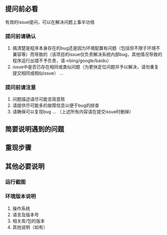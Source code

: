 ## 提问前必看
有效的issue提问，可以在解决问题上事半功倍
### 提问前请确认
1. 搞清楚是程序本身存在的bug还是因为环境配置有问题（包括但不限于环境不兼容等）而导致的（该项目的issue仅负责解决系统内部bug，其他情况导致的程序运行出错不予负责，请->bing/google/baidu）
2. issue中是否已存在相同或类似问题（为更快定位问题并予以解决，请勿重复提交相同或相似issue）
...

### 提问前请注意
1. 问题描述请尽可能言简意赅
2. 请提供尽可能多的故障信息以便于bug的排查
3. 请确保可以复现bug
...
（上述所有内容请在提交issue时删掉）


## 简要说明遇到的问题

## 重现步骤

## 其他必要说明
### 运行截图

### 环境版本说明
1. 操作系统
2. 语言及版本号
3. 相关库/包的版本
4. 其他说明（如有）